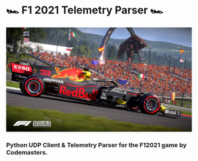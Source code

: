 # 🏎 F1 2021 Telemetry Parser 🏎 

![F1 2021 Redbull](img/rb.jpeg)

### Python UDP Client & Telemetry Parser for the F12021 game by Codemasters.

